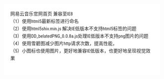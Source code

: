﻿<div style="font-family: 'Lucida Grande', 'Segoe UI', 'Apple SD Gothic Neo', 'Malgun Gothic', 'Lucida Sans Unicode', Helvetica, Arial, sans-serif; font-size: 0.9em; overflow-x: hidden; overflow-y: auto; margin: 0px !important; padding: 5px 20px 26px !important; background-color: rgb(255, 255, 255);font-family: 'Hiragino Sans GB', 'Microsoft YaHei', STHeiti, SimSun, 'Lucida Grande', 'Lucida Sans Unicode', 'Lucida Sans', 'Segoe UI', AppleSDGothicNeo-Medium, 'Malgun Gothic', Verdana, Tahoma, sans-serif; padding: 20px;padding: 20px; color: rgb(34, 34, 34); font-size: 15px; font-family: 'Roboto Condensed', Tauri, 'Hiragino Sans GB', 'Microsoft YaHei', STHeiti, SimSun, 'Lucida Grande', 'Lucida Sans Unicode', 'Lucida Sans', 'Segoe UI', AppleSDGothicNeo-Medium, 'Malgun Gothic', Verdana, Tahoma, sans-serif; line-height: 1.6; -webkit-font-smoothing: antialiased; background: rgb(255, 255, 255);"><p style="margin: 1em 0px; word-wrap: break-word;">网易云音乐官网首页 兼容至IE8<br style="clear: both;">（1）使用html5最新标签进行命名<br style="clear: both;">（2）使用html5shiv.min.js 解决IE低版本不支持html5标签的问题<br style="clear: both;">（3）使用DD_belatedPNG_0.0.8a.js处理IE低版本不支持png图片的问题<br style="clear: both;">（4）使用雪碧图减少图片http请求次数，提高性能，<br style="clear: both;">（5）小图标也使用图片，更好地兼容IE低版本，也更好地呈现视觉效果</p></div>